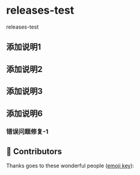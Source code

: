 # releases-test
releases-test

## 添加说明1


## 添加说明2

## 添加说明3

## 添加说明6


### 错误问题修复-1


## 👥 Contributors

Thanks goes to these wonderful people ([emoji key](https://allcontributors.org/docs/en/emoji-key)):

<!-- ALL-CONTRIBUTORS-LIST:START - Do not remove or modify this section -->
<!-- prettier-ignore-start -->
<!-- markdownlint-disable -->

<!-- markdownlint-restore -->
<!-- prettier-ignore-end -->

<!-- ALL-CONTRIBUTORS-LIST:END -->